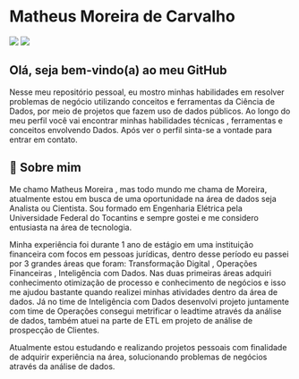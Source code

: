 


# Matheus Moreira de Carvalho
  <a href = "mailto:matheus311mc@gmail.com"><img src="https://img.shields.io/badge/Gmail-D14836?style=for-the-badge&logo=gmail&logoColor=white" target="_blank"></a>
  <a href="https://www.linkedin.com/in/matheus-m-carvalho/" target="_blank"><img src="https://img.shields.io/badge/-LinkedIn-%230077B5?style=for-the-badge&logo=linkedin&logoColor=white" target="_blank"></a> 
</div>


## Olá, seja bem-vindo(a) ao meu GitHub
Nesse meu repositório pessoal, eu mostro minhas habilidades em resolver problemas de negócio utilizando conceitos e ferramentas da Ciência de Dados, por meio de projetos que fazem uso de dados públicos. Ao longo do meu perfil 
você vai encontrar minhas habilidades técnicas , ferramentas e conceitos envolvendo Dados. Após ver o perfil sinta-se a vontade para entrar em contato. 
## 🚀 Sobre mim
Me chamo Matheus Moreira , mas todo mundo me chama de Moreira, atualmente estou em busca de uma oportunidade na área de dados seja Analista ou Cientista.
Sou formado em Engenharia Elétrica pela Universidade Federal do Tocantins e sempre gostei e me considero entusiasta na área de tecnologia.

Minha experiência foi durante 1 ano de estágio em uma instituição financeira com focos em pessoas jurídicas, dentro desse período eu passei por 3 grandes áreas que foram: Transformação Digital , Operações Financeiras , Inteligência com Dados. Nas duas primeiras áreas adquiri conhecimento otimização de processo e conhecimento de negócios e isso me ajudou bastante quando realizei minhas atividades dentro da área de dados. Já no time de Inteligência com Dados desenvolvi projeto juntamente com time de Operações consegui metrificar o leadtime através da análise de dados, também atuei na parte de ETL em projeto de análise de prospecção de Clientes.

Atualmente estou estudando e realizando projetos pessoais com finalidade de adquirir experiência na área, solucionando problemas de negócios através da análise de dados.

